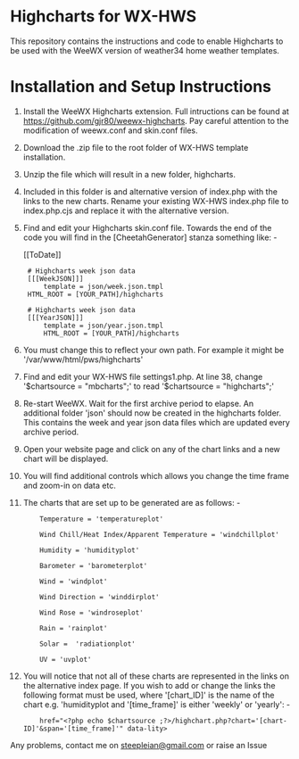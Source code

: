 # Highcharts for WX-HWS

This repository contains the instructions and code to enable Highcharts to be used with the WeeWX version of weather34 home weather templates.


# Installation and Setup Instructions

1. Install the WeeWX Highcharts extension. Full intructions can be found at https://github.com/gjr80/weewx-highcharts. Pay careful attention to the modification of weewx.conf and skin.conf files.
2. Download the .zip file to the root folder of WX-HWS template installation.
3. Unzip the file which will result in a new folder, highcharts.
4. Included in this folder is and alternative version of index.php with the links to the new charts. Rename your existing WX-HWS index.php file to index.php.cjs and replace it with the alternative version.
5. Find and edit your Highcharts skin.conf file. Towards the end of the code you will find in the [CheetahGenerator] stanza something like: -


    [[ToDate]]

        # Highcharts week json data
        [[[WeekJSON]]]
            template = json/week.json.tmpl
	    HTML_ROOT = [YOUR_PATH]/highcharts
            
        # Highcharts week json data
        [[[YearJSON]]]
            template = json/year.json.tmpl	
            HTML_ROOT = [YOUR_PATH]/highcharts
            
6. You must change this to reflect your own path. For example it might be '/var/www/html/pws/highcharts'            
7. Find and edit your WX-HWS file settings1.php. At line 38, change '$chartsource   = "mbcharts";' to read '$chartsource   = "highcharts";'
8. Re-start WeeWX. Wait for the first archive period to elapse. An additional folder 'json' should now be created in the highcharts folder. This contains the week and year json data files which are updated every archive period.
9. Open your website page and click on any of the chart links and a new chart will be displayed.
10. You will find additional controls which allows you change the time frame and zoom-in on data etc.
11. The charts that are set up to be generated are as follows: -

            Temperature = 'temperatureplot'
            
            Wind Chill/Heat Index/Apparent Temperature = 'windchillplot'
            
            Humidity = 'humidityplot'
            
            Barometer = 'barometerplot'
            
            Wind = 'windplot'
            
            Wind Direction = 'winddirplot'
            
            Wind Rose = 'windroseplot'
            
            Rain = 'rainplot'
            
            Solar =  'radiationplot'
            
            UV = 'uvplot'
            
12. You will notice that not all of these charts are represented in the links on the alternative index page. If you wish to add or change the links the following format must be used, where '[chart_ID]' is the name of the chart e.g. 'humidityplot and '[time_frame]' is either 'weekly' or 'yearly': -

            href="<?php echo $chartsource ;?>/highchart.php?chart='[chart-ID]'&span='[time_frame]'" data-lity>
            
            
Any problems, contact me on steepleian@gmail.com or raise an Issue            
            
            
            
            
            
